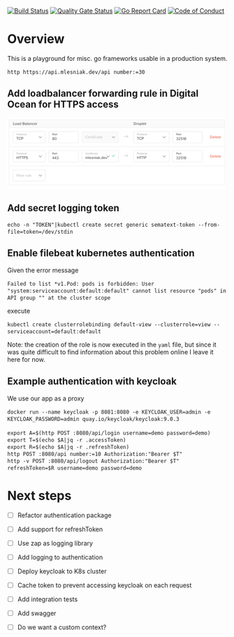 [![Build Status](https://travis-ci.com/mlesniak/go-playground.svg?branch=master)](https://travis-ci.com/mlesniak/go-playground)
[![Quality Gate Status](https://sonarcloud.io/api/project_badges/measure?project=mlesniak_go-playground&metric=alert_status)](https://sonarcloud.io/dashboard?id=mlesniak_go-playground)
[![Go Report Card](https://goreportcard.com/badge/github.com/mlesniak/go-playground)](https://goreportcard.com/report/github.com/mlesniak/go-playground)
[![Code of Conduct](https://img.shields.io/badge/%E2%9D%A4-code%20of%20conduct-orange.svg?style=flat)](CODE_OF_CONDUCT.md)

# Overview

This is a playground for misc. go frameworks usable in a production system.

    http https://api.mlesniak.dev/api number:=30


## Add loadbalancer forwarding rule in Digital Ocean for HTTPS access

![screenshot](docs/loadbalancer-rules.png)

## Add secret logging token

    echo -n "TOKEN"|kubectl create secret generic sematext-token --from-file=token=/dev/stdin


## Enable filebeat kubernetes authentication

Given the error message

    Failed to list *v1.Pod: pods is forbidden: User "system:serviceaccount:default:default" cannot list resource "pods" in API group "" at the cluster scope

execute

    kubectl create clusterrolebinding default-view --clusterrole=view --serviceaccount=default:default

Note: the creation of the role is now executed in the `yaml` file, but since it was quite difficult to find information about this problem
online I leave it here for now.

## Example authentication with keycloak

We use our app as a proxy

    docker run --name keycloak -p 8081:8080 -e KEYCLOAK_USER=admin -e KEYCLOAK_PASSWORD=admin quay.io/keycloak/keycloak:9.0.3

    export A=$(http POST :8080/api/login username=demo password=demo)
    export T=$(echo $A|jq -r .accessToken)
    export R=$(echo $A|jq -r .refreshToken)
    http POST :8080/api number:=10 Authorization:"Bearer $T"
    http -v POST :8080/api/logout Authorization:"Bearer $T" refreshToken=$R username=demo password=demo


# Next steps

- [ ] Refactor authentication package
- [ ] Add support for refreshToken
- [ ] Use zap as logging library
- [ ] Add logging to authentication
- [ ] Deploy keycloak to K8s cluster
- [ ] Cache token to prevent accessing keycloak on each request
- [ ] Add integration tests
- [ ] Add swagger
- [ ] Do we want a custom context?

